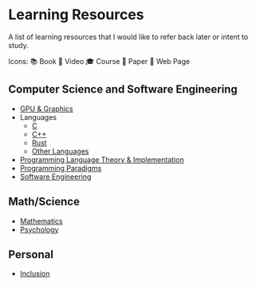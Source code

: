 # Learning Resources

A list of learning resources that I would like to refer back later or intent to study.

Icons: 📚 Book 🎥 Video 🎓 Course 📄 Paper 🔗 Web Page

## Computer Science and Software Engineering
- [GPU & Graphics](gpu_and_computer_graphics.md)
- Languages
  - [C](c.md)
  - [C++](cpp.md)
  - [Rust](rust.md)
  - [Other Languages](misc_languages.md)
- [Programming Language Theory & Implementation](pl.md)
- [Programming Paradigms](programming_paradigms.md)
- [Software Engineering](software_engineering.md)

## Math/Science
- [Mathematics](mathematics.md)
- [Psychology](psychology.md)

## Personal
- [Inclusion](inclusion.md)